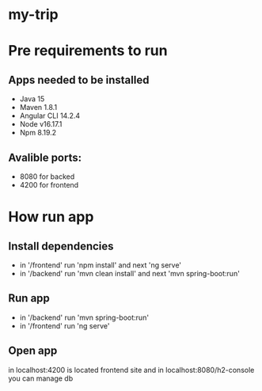 # my-trip

# Pre requirements to run

## Apps needed to be installed

- Java 15
- Maven 1.8.1
- Angular CLI 14.2.4
- Node v16.17.1
- Npm 8.19.2

## Avalible ports:

- 8080 for backed
- 4200 for frontend

# How run app

## Install dependencies

- in '/frontend' run 'npm install' and next 'ng serve'
- in '/backend' run 'mvn clean install' and next 'mvn spring-boot:run'

## Run app

- in '/backend' run 'mvn spring-boot:run'
- in '/frontend' run 'ng serve'

## Open app

in localhost:4200 is located frontend site and in localhost:8080/h2-console you can manage db
